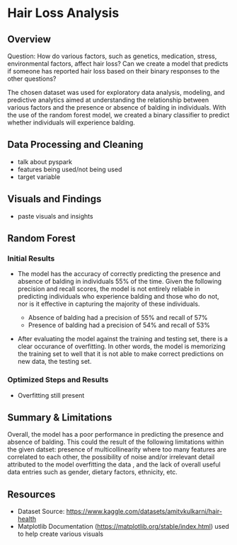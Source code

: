 # Hair Loss Analysis

## **Overview**
Question: How do various factors, such as genetics, medication, stress, environmental factors, affect hair loss? Can we create a model that predicts if someone has reported hair loss based on their binary responses to the other questions?

The chosen dataset was used for exploratory data analysis, modeling, and predictive analytics aimed at understanding the relationship between various factors and the presence or absence of balding in individuals. With the use of the random forest model, we created a binary classifier to predict whether individuals will experience balding.

## **Data Processing and Cleaning**
- talk about pyspark
- features being used/not being used
- target variable

## **Visuals and Findings**
- paste visuals and insights

## **Random Forest**
### Initial Results
- The model has the accuracy of correctly predicting the presence and absence of balding in individuals 55% of the time. Given the following precision and recall scores, the model is not entirely reliable in predicting individuals who experience balding and those who do not, nor is it effective in capturing the majority of these individuals. 
  - Absence of balding had a precision of 55% and recall of 57%
  - Presence of balding had a precision of 54% and recall of 53%
    
- After evaluating the model against the training and testing set, there is a clear occurance of overfitting. In other words, the model is memorizing the training set to well that it is not able to make correct predictions on new data, the testing set. 
### Optimized Steps and Results
- Overfitting still present
## **Summary & Limitations**
Overall, the model has a poor performance in predicting the presence and absence of balding. This could the result of the following limitations within the given datset: presence of multicollinearity where too many features are correlated to each other, the possibility of noise and/or irrelevant detail attributed to the model overfitting the data , and the lack of overall useful data entries such as gender, dietary factors, ethnicity, etc. 

## **Resources**
- Dataset Source: https://www.kaggle.com/datasets/amitvkulkarni/hair-health
- Matplotlib Documentation (https://matplotlib.org/stable/index.html) used to help create various visuals
